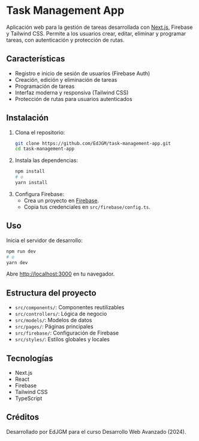 
# Task Management App

Aplicación web para la gestión de tareas desarrollada con [Next.js](https://nextjs.org/), Firebase y Tailwind CSS. Permite a los usuarios crear, editar, eliminar y programar tareas, con autenticación y protección de rutas.

## Características

- Registro e inicio de sesión de usuarios (Firebase Auth)
- Creación, edición y eliminación de tareas
- Programación de tareas
- Interfaz moderna y responsiva (Tailwind CSS)
- Protección de rutas para usuarios autenticados

## Instalación

1. Clona el repositorio:
	```bash
	git clone https://github.com/EdJGM/task-management-app.git
	cd task-management-app
	```
2. Instala las dependencias:
	```bash
	npm install
	# o
	yarn install
	```
3. Configura Firebase:
	- Crea un proyecto en [Firebase](https://firebase.google.com/).
	- Copia tus credenciales en `src/firebase/config.ts`.

## Uso

Inicia el servidor de desarrollo:
```bash
npm run dev
# o
yarn dev
```
Abre [http://localhost:3000](http://localhost:3000) en tu navegador.

## Estructura del proyecto

- `src/components/`: Componentes reutilizables
- `src/controllers/`: Lógica de negocio
- `src/models/`: Modelos de datos
- `src/pages/`: Páginas principales
- `src/firebase/`: Configuración de Firebase
- `src/styles/`: Estilos globales y locales

## Tecnologías

- Next.js
- React
- Firebase
- Tailwind CSS
- TypeScript

## Créditos

Desarrollado por EdJGM para el curso Desarrollo Web Avanzado (2024).